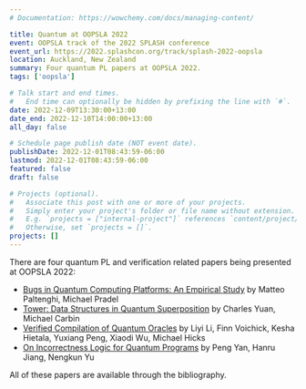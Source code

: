 ```yaml
---
# Documentation: https://wowchemy.com/docs/managing-content/

title: Quantum at OOPSLA 2022
event: OOPSLA track of the 2022 SPLASH conference
event_url: https://2022.splashcon.org/track/splash-2022-oopsla
location: Auckland, New Zealand
summary: Four quantum PL papers at OOPSLA 2022.
tags: ['oopsla']

# Talk start and end times.
#   End time can optionally be hidden by prefixing the line with `#`.
date: 2022-12-09T13:30:00+13:00
date_end: 2022-12-10T14:00:00+13:00
all_day: false

# Schedule page publish date (NOT event date).
publishDate: 2022-12-01T08:43:59-06:00
lastmod: 2022-12-01T08:43:59-06:00
featured: false
draft: false

# Projects (optional).
#   Associate this post with one or more of your projects.
#   Simply enter your project's folder or file name without extension.
#   E.g. `projects = ["internal-project"]` references `content/project/deep-learning/index.md`.
#   Otherwise, set `projects = []`.
projects: []
---
```


There are four quantum PL and verification related papers being presented at OOPSLA 2022:

- [Bugs in Quantum Computing Platforms: An Empirical Study](../../publication/Paltenghi2022/) by Matteo Paltenghi, Michael Pradel
- [Tower: Data Structures in Quantum Superposition](../../publication/Yuan2022a) by Charles Yuan, Michael Carbin
- [Verified Compilation of Quantum Oracles](../../publication/Li2022) by Liyi Li, Finn Voichick, Kesha Hietala, Yuxiang Peng, Xiaodi Wu, Michael Hicks
- [On Incorrectness Logic for Quantum Programs](../../publication/Yan2022) by Peng Yan, Hanru Jiang, Nengkun Yu

All of these papers are available through the bibliography.
